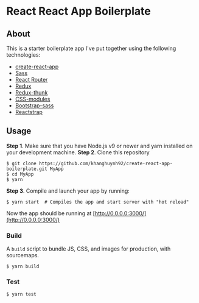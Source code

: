 # React React App Boilerplate

## About

This is a starter boilerplate app I've put together using the following technologies:

* [create-react-app](https://github.com/facebook/create-react-app)
* [Sass](https://sass-lang.com/)
* [React Router](https://github.com/rackt/react-router)
* [Redux](https://github.com/rackt/redux)
* [Redux-thunk](https://github.com/gaearon/redux-thunk)
* [CSS-modules](https://github.com/css-modules/css-modules)
* [Bootstrap-sass](https://github.com/twbs/bootstrap-sass)
* [Reactstrap](https://github.com/reactstrap/reactstrap)

## Usage
**Step 1**. Make sure that you have Node.js v9 or newer and yarn installed on your development machine.
**Step 2**. Clone this repository

```shell
$ git clone https://github.com/khanghuynh92/create-react-app-boilerplate.git MyApp
$ cd MyApp
$ yarn
```

**Step 3**. Compile and launch your app by running:
```shell
$ yarn start  # Compiles the app and start server with "hot reload"
```

Now the app should be running at [http://0.0.0.0:3000/](http://0.0.0.0:3000/)


### Build
A `build` script to bundle JS, CSS, and images for production, with sourcemaps.

```
$ yarn build
```

### Test

```
$ yarn test
```
